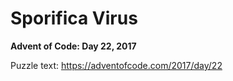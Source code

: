 # Sporifica Virus

**Advent of Code: Day 22, 2017**

Puzzle text: https://adventofcode.com/2017/day/22
